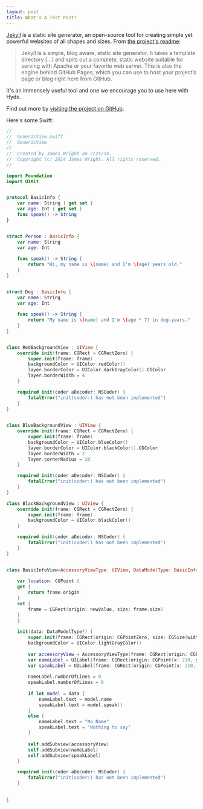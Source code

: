 ```yaml
---
layout: post
title: What's A Test Post?
---
```


[Jekyll](http://jekyllrb.com) is a static site generator, an open-source tool for creating simple yet powerful websites of all shapes and sizes. From [the project's readme](https://github.com/mojombo/jekyll/blob/master/README.markdown):

  > Jekyll is a simple, blog aware, static site generator. It takes a template directory [...] and spits out a complete, static website suitable for serving with Apache or your favorite web server. This is also the engine behind GitHub Pages, which you can use to host your project’s page or blog right here from GitHub.

It's an immensely useful tool and one we encourage you to use here with Hyde.

Find out more by [visiting the project on GitHub](https://github.com/mojombo/jekyll).

Here's some Swift:

```swift
//
//  GenericView.swift
//  GenericView
//
//  Created by James Wright on 7/25/14.
//  Copyright (c) 2014 James Wright. All rights reserved.
//

import Foundation
import UIKit


protocol BasicInfo {
    var name: String { get set }
    var age: Int { get set }
    func speak() -> String
}


struct Person : BasicInfo {
    var name: String
    var age: Int
        
    func speak() -> String {
        return "Hi, my name is \(name) and I'm \(age) years old."
    }
}


struct Dog : BasicInfo {
    var name: String
    var age: Int
    
    func speak() -> String {
        return "My name is \(name) and I'm \(age * 7) in dog-years."
    }
}


class RedBackgroundView : UIView {
    override init(frame: CGRect = CGRectZero) {
        super.init(frame: frame)
        backgroundColor = UIColor.redColor()
        layer.borderColor = UIColor.darkGrayColor().CGColor
        layer.borderWidth = 4
    }

    required init(coder aDecoder: NSCoder) {
        fatalError("init(coder:) has not been implemented")
    }
}
 

class BlueBackgroundView : UIView {
    override init(frame: CGRect = CGRectZero) {
        super.init(frame: frame)
        backgroundColor = UIColor.blueColor()
        layer.borderColor = UIColor.blackColor().CGColor
        layer.borderWidth = 2
        layer.cornerRadius = 20
    }

    required init(coder aDecoder: NSCoder) {
        fatalError("init(coder:) has not been implemented")
    }
}

class BlackBackgroundView : UIView {
    override init(frame: CGRect = CGRectZero) {
        super.init(frame: frame)
        backgroundColor = UIColor.blackColor()
    }

    required init(coder aDecoder: NSCoder) {
        fatalError("init(coder:) has not been implemented")
    }
}


class BasicInfoView<AccessoryViewType: UIView, DataModelType: BasicInfo> : UIView {
    
    var location: CGPoint {
    get {
        return frame.origin
    }
    set {
        frame = CGRect(origin: newValue, size: frame.size)
    }
    }
    
    init(data: DataModelType?) {
        super.init(frame: CGRect(origin: CGPointZero, size: CGSize(width: 600, height: 200)))
        backgroundColor = UIColor.lightGrayColor()
        
        var accessoryView = AccessoryViewType(frame: CGRect(origin: CGPointZero, size: CGSize(width: 200, height: 200)))
        var nameLabel = UILabel(frame: CGRect(origin: CGPoint(x: 210, y: 10), size: CGSize(width: 270, height: 30)))
        var speakLabel = UILabel(frame: CGRect(origin: CGPoint(x: 210, y: 50), size: CGSize(width: 270, height: 140)))
        
        nameLabel.numberOfLines = 0
        speakLabel.numberOfLines = 0
        
        if let model = data {
            nameLabel.text = model.name
            speakLabel.text = model.speak()
        }
        else {
            nameLabel.text = "No Name"
            speakLabel.text = "Nothing to say"
        }
        
        self.addSubview(accessoryView)
        self.addSubview(nameLabel)
        self.addSubview(speakLabel)
    }

    required init(coder aDecoder: NSCoder) {
        fatalError("init(coder:) has not been implemented")
    }
    
    
}

```
